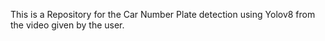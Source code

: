This is a Repository for the Car Number Plate detection using Yolov8 from the video given by the user.
